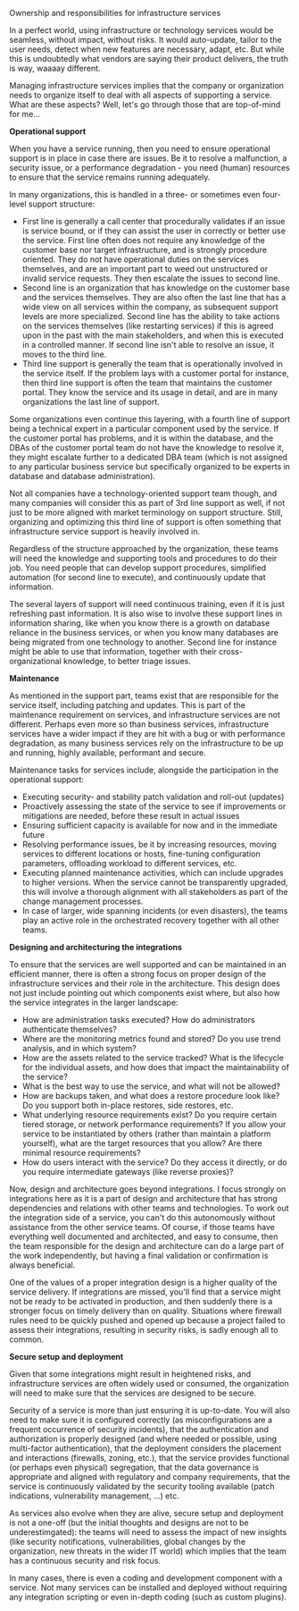 Ownership and responsibilities for infrastructure services

In a perfect world, using infrastructure or technology services would be
seamless, without impact, without risks. It would auto-update, tailor to
the user needs, detect when new features are necessary, adapt, etc. But
while this is undoubtedly what vendors are saying their product delivers,
the truth is way, waaaay different.

Managing infrastructure services implies that the company or organization
needs to organize itself to deal with all aspects of supporting a service.
What are these aspects? Well, let's go through those that are top-of-mind
for me...

**Operational support**

When you have a service running, then you need to ensure operational
support is in place in case there are issues. Be it to resolve a
malfunction, a security issue, or a performance degradation - you need
(human) resources to ensure that the service remains running adequately.

In many organizations, this is handled in a three- or sometimes 
even four-level support structure:

- First line is generally a call center that procedurally validates if
  an issue is service bound, or if they can assist the user in correctly
  or better use the service. First line often does not require any
  knowledge of the customer base nor target infrastructure, and is strongly
  procedure oriented. They do not have operational duties on the services
  themselves, and are an important part to weed out unstructured or invalid
  service requests. They then escalate the issues to second line.
- Second line is an organization that has knowledge on the customer
  base and the services themselves. They are also often the last line
  that has a wide view on all services within the company, as subsequent
  support levels are more specialized. Second line has the ability to
  take actions on the services themselves (like restarting services)
  if this is agreed upon in the past with the main stakeholders, and when
  this is executed in a controlled manner. If second line isn't able to
  resolve an issue, it moves to the third line.
- Third line support is generally the team that is operationally involved
  in the service itself. If the problem lays with a customer portal for
  instance, then third line support is often the team that maintains the
  customer portal. They know the service and its usage in detail, and are
  in many organizations the last line of support.

Some organizations even continue this layering, with a fourth line of
support being a technical expert in a particular component used by the
service. If the customer portal has problems, and it is within the database,
and the DBAs of the customer portal team do not have the knowledge to
resolve it, they might escalate further to a dedicated DBA team (which
is not assigned to any particular business service but specifically
organized to be experts in database and database administration).

Not all companies have a technology-oriented support team though, and
many companies will consider this as part of 3rd line support as well,
if not just to be more aligned with market terminology on support structure.
Still, organizing and optimizing this third line of support is often
something that infrastructure service support is heavily involved in.

Regardless of the structure approached by the organization, these teams
will need the knowledge and supporting tools and procedures to do their job.
You need people that can develop support procedures, simplified automation
(for second line to execute), and continuously update that information.

The several layers of support will need continuous training, even if it
is just refreshing past information. It is also wise to involve these
support lines in information sharing, like when you know there is a growth
on database reliance in the business services, or when you know many
databases are being migrated from one technology to another. Second line
for instance might be able to use that information, together with their
cross-organizational knowledge, to better triage issues.

**Maintenance**

As mentioned in the support part, teams exist that are responsible for
the service itself, including patching and updates. This is part of the
maintenance requirement on services, and infrastructure services are not
different. Perhaps even more so than business services, infrastructure
services have a wider impact if they are hit with a bug or with
performance degradation, as many business services rely on the infrastructure
to be up and running, highly available, performant and secure.

Maintenance tasks for services include, alongside the participation in the
operational support:

- Executing security- and stability patch validation and roll-out (updates)
- Proactively assessing the state of the service to see if improvements
  or mitigations are needed, before these result in actual issues
- Ensuring sufficient capacity is available for now and in the immediate
  future
- Resolving performance issues, be it by increasing resources, moving
  services to different locations or hosts, fine-tuning configuration
  parameters, offloading workload to different services, etc.
- Executing planned maintenance activities, which can include upgrades
  to higher versions. When the service cannot be transparently upgraded,
  this will involve a thorough alignment with all stakeholders as part of
  the change management processes.
- In case of larger, wide spanning incidents (or even disasters), the teams
  play an active role in the orchestrated recovery together with all other
  teams.

**Designing and architecturing the integrations**

To ensure that the services are well supported and can be maintained in
an efficient manner, there is often a strong focus on proper design of
the infrastructure services and their role in the architecture. This
design does not just include pointing out which components exist where,
but also how the service integrates in the larger landscape:

- How are administration tasks executed? How do administrators authenticate
  themselves?
- Where are the monitoring metrics found and stored? Do you use trend analysis,
  and in which system?
- How are the assets related to the service tracked? What is the lifecycle for
  the individual assets, and how does that impact the maintainability of the
  service?
- What is the best way to use the service, and what will not be allowed?
- How are backups taken, and what does a restore procedure look like? Do you
  support both in-place restores, side restores, etc.
- What underlying resource requirements exist? Do you require certain
  tiered storage, or network performance requirements? If you allow your
  service to be instantiated by others (rather than maintain a platform
  yourself), what are the target resources that you allow? Are there
  minimal resource requirements?
- How do users interact with the service? Do they access it directly,
  or do you require intermediate gateways (like reverse proxies)?

Now, design and architecture goes beyond integrations. I focus strongly on
integrations here as it is a part of design and architecture that has strong
dependencies and relations with other teams and technologies. To work out
the integration side of a service, you can't do this autonomously without
assistance from the other service teams. Of course, if those teams have
everything well documented and architected, and easy to consume, then the
team responsible for the design and architecture can do a large part of the
work independently, but having a final validation or confirmation is always
beneficial.

One of the values of a proper integration design is a higher quality of the
service delivery. If integrations are missed, you'll find that a service 
might not be ready to be activated in production, and then suddenly there
is a stronger focus on timely delivery than on quality. Situations where
firewall rules need to be quickly pushed and opened up because a project
failed to assess their integrations, resulting in security risks, is
sadly enough all to common.

**Secure setup and deployment**

Given that some integrations might result in heightened risks, and
infrastructure services are often widely used or consumed, the organization
will need to make sure that the services are designed to be secure.

Security of a service is more than just ensuring it is up-to-date. You
will also need to make sure it is configured correctly (as misconfigurations
are a frequent occurrence of security incidents), that the authentication
and authorization is properly designed (and where needed or possible,
using multi-factor authentication), that the deployment considers the
placement and interactions (firewalls, zoning, etc.), that the service
provides functional (or perhaps even physical) segregation, that the
data governance is appropriate and aligned with regulatory and company
requirements, that the service is continuously validated by the security
tooling available (patch indications, vulnerability management, ...) etc.

As services also evolve when they are alive, secure setup and deployment
is not a one-off (but the initial thoughts and designs are not to be
underestimgated): the teams will need to assess the impact of new
insights (like security notifications, vulnerabilities, global changes
by the organization, new threats in the wider IT world) which implies
that the team has a continuous security and risk focus.

In many cases, there is even a coding and development component with
a service. Not many services can be installed and deployed without requiring
any integration scripting or even in-depth coding (such as custom plugins).